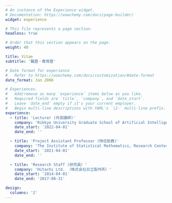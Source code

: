 ```yaml
---
# An instance of the Experience widget.
# Documentation: https://wowchemy.com/docs/page-builder/
widget: experience

# This file represents a page section.
headless: true

# Order that this section appears on the page.
weight: 40

title: Vitae
subtitle: '職歴・教育歴'

# Date format for experience
#   Refer to https://wowchemy.com/docs/customization/#date-format
date_format: Jan 2006

# Experiences.
#   Add/remove as many `experience` items below as you like.
#   Required fields are `title`, `company`, and `date_start`.
#   Leave `date_end` empty if it's your current employer.
#   Begin multi-line descriptions with YAML's `|2-` multi-line prefix.
experience:
  - title: 'Lecturer (外部講師)'
    company: 'Rikkyo University Graduate School of Artificial Intelligence and Science（立教大学大学院　人工知能科学研究科）'
    date_start: '2022-04-01'
    date_end: ''

  - title: 'Project Assistant Professor (特任助教)'
    company: 'The Institute of Statistical Mathematics, Research Center for Statistical Machine Learning（情報・システム研究機構　統計数理研究所　統計的機械学習研究センター）'
    date_start: '2021-04-01'
    date_end: ''

  - title: 'Research Staff (研究員）'
    company: 'Hitachi Ltd. （株式会社日立製作所）'
    date_start: '2014-04-01'
    date_end: '2017-08-31'

design:
  columns: '2'
---
```

